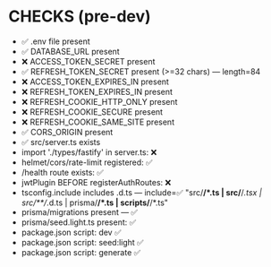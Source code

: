 # CHECKS (pre-dev)

- ✅ .env file present
- ✅ DATABASE_URL present
- ❌ ACCESS_TOKEN_SECRET present
- ✅ REFRESH_TOKEN_SECRET present (>=32 chars) — length=84
- ❌ ACCESS_TOKEN_EXPIRES_IN present
- ❌ REFRESH_TOKEN_EXPIRES_IN present
- ❌ REFRESH_COOKIE_HTTP_ONLY present
- ❌ REFRESH_COOKIE_SECURE present
- ❌ REFRESH_COOKIE_SAME_SITE present
- ✅ CORS_ORIGIN present
- ✅ src/server.ts exists
- import './types/fastify' in server.ts: ❌
- helmet/cors/rate-limit registered: ✅
- /health route exists: ✅
- jwtPlugin BEFORE registerAuthRoutes: ❌
- tsconfig.include includes .d.ts — include=✅ "src/**/*.ts | src/**/*.tsx | src/**/*.d.ts | prisma/**/*.ts | scripts/**/*.ts"
- prisma/migrations present — ✅
- prisma/seed.light.ts present: ✅
- package.json script: dev ✅
- package.json script: seed:light ✅
- package.json script: generate ✅